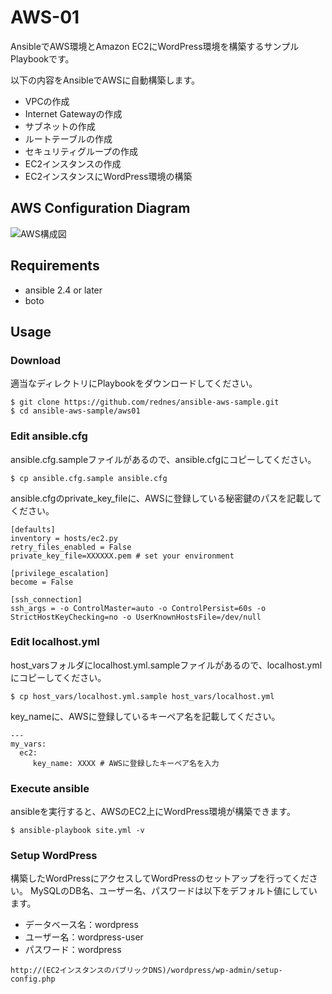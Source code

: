 # AWS-01

AnsibleでAWS環境とAmazon EC2にWordPress環境を構築するサンプルPlaybookです。

以下の内容をAnsibleでAWSに自動構築します。

* VPCの作成
* Internet Gatewayの作成
* サブネットの作成
* ルートテーブルの作成
* セキュリティグループの作成
* EC2インスタンスの作成
* EC2インスタンスにWordPress環境の構築

## AWS Configuration Diagram

![AWS構成図](https://raw.githubusercontent.com/rednes/ansible-aws-sample/img/img/aws01.png)


## Requirements
- ansible 2.4 or later
- boto

## Usage

### Download
適当なディレクトリにPlaybookをダウンロードしてください。

```
$ git clone https://github.com/rednes/ansible-aws-sample.git
$ cd ansible-aws-sample/aws01
```

### Edit ansible.cfg

ansible.cfg.sampleファイルがあるので、ansible.cfgにコピーしてください。
```
$ cp ansible.cfg.sample ansible.cfg
```

ansible.cfgのprivate_key_fileに、AWSに登録している秘密鍵のパスを記載してください。

```
[defaults]
inventory = hosts/ec2.py
retry_files_enabled = False
private_key_file=XXXXXX.pem # set your environment

[privilege_escalation]
become = False

[ssh_connection]
ssh_args = -o ControlMaster=auto -o ControlPersist=60s -o StrictHostKeyChecking=no -o UserKnownHostsFile=/dev/null
```

### Edit localhost.yml

host_varsフォルダにlocalhost.yml.sampleファイルがあるので、localhost.ymlにコピーしてください。
```
$ cp host_vars/localhost.yml.sample host_vars/localhost.yml
```

key_nameに、AWSに登録しているキーペア名を記載してください。

```
---
my_vars:
  ec2:
     key_name: XXXX # AWSに登録したキーペア名を入力
```

### Execute ansible

ansibleを実行すると、AWSのEC2上にWordPress環境が構築できます。

```
$ ansible-playbook site.yml -v
```

### Setup WordPress

構築したWordPressにアクセスしてWordPressのセットアップを行ってください。
MySQLのDB名、ユーザー名、パスワードは以下をデフォルト値にしています。

* データベース名：wordpress
* ユーザー名：wordpress-user
* パスワード：wordpress

```
http://(EC2インスタンスのパブリックDNS)/wordpress/wp-admin/setup-config.php
```

